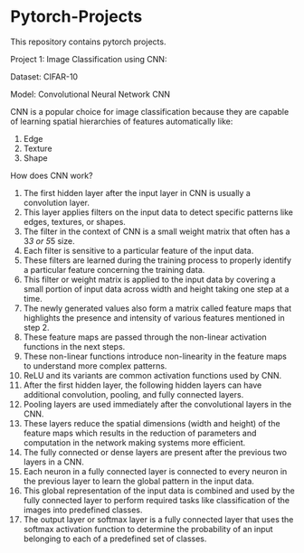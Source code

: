# Pytorch-Projects
This repository contains pytorch projects.

Project 1: Image Classification using CNN:

Dataset: CIFAR-10 

Model: Convolutional Neural Network CNN

CNN is a popular choice for image classification because they are capable of learning spatial hierarchies of features automatically like:

1. Edge
2. Texture
3. Shape

How does CNN work?

1. The first hidden layer after the input layer in CNN is usually a convolution layer. 
2. This layer applies filters on the input data to detect specific patterns like edges, textures, or shapes. 
3. The filter in the context of CNN is a small weight matrix that often has a 3*3 or 5*5 size. 
4. Each filter is sensitive to a particular feature of the input data.
5. These filters are learned during the training process to properly identify a particular feature concerning the training data.
6. This filter or weight matrix is applied to the input data by covering a small portion of input data across width and height taking one step at a time.
7. The newly generated values also form a matrix called feature maps that highlights the presence and intensity of various features mentioned in step 2. 
8. These feature maps are passed through the non-linear activation functions in the next steps. 
9. These non-linear functions introduce non-linearity in the feature maps to understand more complex patterns.
10. ReLU and its variants are common activation functions used by CNN.
11. After the first hidden layer, the following hidden layers can have additional convolution, pooling, and fully connected layers.
12. Pooling layers are used immediately after the convolutional layers in the CNN.
13. These layers reduce the spatial dimensions (width and height) of the feature maps which results in the reduction of parameters and computation in the network making systems more efficient.
14. The fully connected or dense layers are present after the previous two layers in a CNN.
15. Each neuron in a fully connected layer is connected to every neuron in the previous layer to learn the global pattern in the input data.
16. This global representation of the input data is combined and used by the fully connected layer to perform required tasks like classification of the images into predefined classes.
17. The output layer or softmax layer is a fully connected layer that uses the softmax activation function to determine the probability of an input belonging to each of a predefined set of classes.
